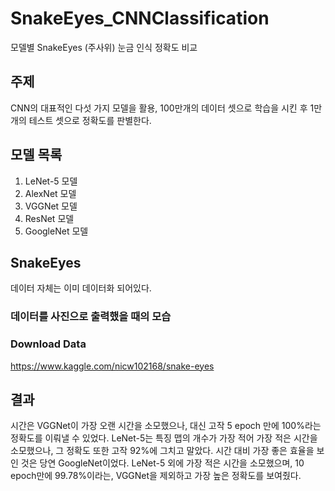 # SnakeEyes_CNNClassification
모델별 SnakeEyes (주사위) 눈금 인식 정확도 비교

## 주제
CNN의 대표적인 다섯 가지 모델을 활용, 100만개의 데이터 셋으로 학습을 시킨 후 1만개의 테스트 셋으로 정확도를 판별한다.

## 모델 목록
1. LeNet-5 모델
2. AlexNet 모델
3. VGGNet 모델
4. ResNet 모델
5. GoogleNet 모델

## SnakeEyes
데이터 자체는 이미 데이터화 되어있다.
### 데이터를 사진으로 출력했을 때의 모습

### Download Data
https://www.kaggle.com/nicw102168/snake-eyes

## 결과

시간은 VGGNet이 가장 오랜 시간을 소모했으나, 대신 고작 5 epoch 만에 100%라는 정확도를 이뤄낼 수 있었다.
LeNet-5는 특징 맵의 개수가 가장 적어 가장 적은 시간을 소모했으나, 그 정확도 또한 고작 92%에 그치고 말았다.
시간 대비 가장 좋은 효율을 보인 것은 당연 GoogleNet이었다. LeNet-5 외에 가장 적은 시간을 소모했으며, 10 epoch만에 99.78%이라는, VGGNet을 제외하고 가장 높은 정확도를 보여줬다.
